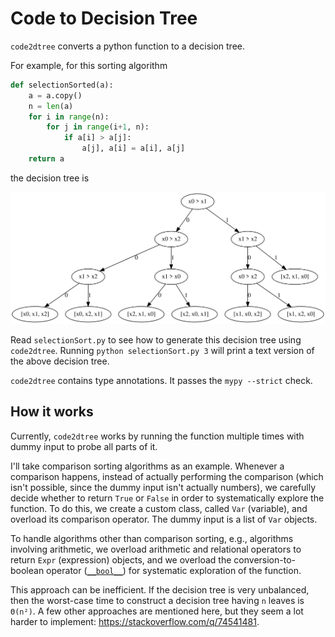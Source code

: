 # Code to Decision Tree

`code2dtree` converts a python function to a decision tree.

For example, for this sorting algorithm

```python
def selectionSorted(a):
    a = a.copy()
    n = len(a)
    for i in range(n):
        for j in range(i+1, n):
            if a[i] > a[j]:
                a[j], a[i] = a[i], a[j]
    return a
```

the decision tree is

<img src="https://github.com/sharmaeklavya2/code2dtree/blob/with-examples/examples/ss3.svg?raw=true" />

Read `selectionSort.py` to see how to generate this decision tree using `code2dtree`.
Running `python selectionSort.py 3` will print a text version of the above decision tree.

`code2dtree` contains type annotations. It passes the `mypy --strict` check.

## How it works

Currently, `code2dtree` works by running the function multiple times
with dummy input to probe all parts of it.

I'll take comparison sorting algorithms as an example.
Whenever a comparison happens, instead of actually performing the comparison
(which isn't possible, since the dummy input isn't actually numbers),
we carefully decide whether to return `True` or `False` in order
to systematically explore the function.
To do this, we create a custom class, called `Var` (variable),
and overload its comparison operator. The dummy input is a list of `Var` objects.

To handle algorithms other than comparison sorting, e.g., algorithms involving arithmetic,
we overload arithmetic and relational operators to return `Expr` (expression) objects,
and we overload the conversion-to-boolean operator
([`__bool__`](https://docs.python.org/3/reference/datamodel.html#object.__bool__))
for systematic exploration of the function.

This approach can be inefficient. If the decision tree is very unbalanced,
then the worst-case time to construct a decision tree having `n` leaves is `Θ(n²)`.
A few other approaches are mentioned here, but they seem a lot harder to implement:
<https://stackoverflow.com/q/74541481>.

